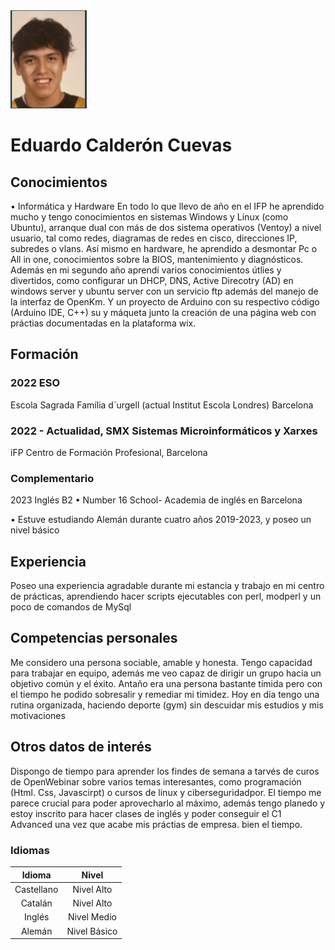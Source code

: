 
<img src="foto gothub.png">

# **Eduardo Calderón Cuevas**
## Conocimientos
• Informática y Hardware
En todo lo que llevo de año en el IFP he aprendido mucho y tengo
conocimientos en sistemas Windows y Linux (como Ubuntu), arranque
dual con más de dos sistema operativos (Ventoy) a nivel usuario, tal
como redes, diagramas de redes en cisco, direcciones IP, subredes o
vlans. Así mismo en hardware, he aprendido a desmontar Pc o All in
one, conocimientos sobre la BIOS, mantenimiento y diagnósticos. Además en mi 
segundo año aprendí varios conocimientos útlies y divertidos, como configurar
un DHCP, DNS, Active Direcotry (AD) en windows server y ubuntu server con un servicio ftp
además del manejo de la interfaz de OpenKm. Y un proyecto de Arduino con su respectivo código
(Arduino IDE, C++) su y máqueta junto la creación de una página web con práctias documentadas
en la plataforma wix. 

## Formación
### 2022 ESO
Escola Sagrada Família d´urgell (actual Institut Escola Londres) Barcelona

### 2022 - Actualidad, SMX Sistemas Microinformáticos y Xarxes
 iFP Centro de Formación Profesional, Barcelona

### Complementario
 2023 Inglés B2
• Number 16 School- Academia de inglés en Barcelona 





• Estuve estudiando Alemán durante cuatro años 2019-2023, y poseo un nivel básico 

## Experiencia
Poseo una experiencia agradable durante mi estancia y trabajo en mi centro de prácticas, 
aprendiendo hacer scripts ejecutables con perl, modperl y un poco de comandos de MySql

## Competencias personales
Me considero una persona sociable, amable y honesta. Tengo
capacidad para trabajar en equipo, además me veo capaz de
dirigir un grupo hacia un objetivo común y el éxito. Antaño era
una persona bastante tímida pero con el tiempo he podido
sobresalir y remediar mi timidez. Hoy en día tengo una rutina
organizada, haciendo deporte (gym) sin descuidar mis estudios y
mis motivaciones

## Otros datos de interés
Dispongo de tiempo para aprender los findes de semana a tarvés de curos
de OpenWebinar sobre varios temas interesantes, como programación (Html. Css, Javascirpt)
o cursos de linux y ciberseguridadpor.
El tiempo me parece crucial para poder aprovecharlo al máximo, además
tengo planedo y estoy inscrito para hacer clases de inglés y poder conseguir el C1 Advanced una vez
que acabe mis práctias de empresa. 
bien el tiempo.

### Idiomas
| Idioma | Nivel |
|:---:|   :---:|
|Castellano | Nivel Alto|
|Catalán| Nivel Alto|
|Inglés| Nivel Medio|
|Alemán| Nivel Básico|
